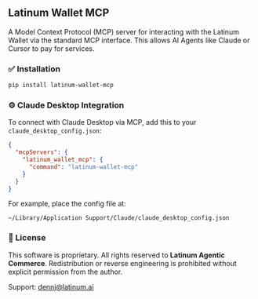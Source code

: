 ## Latinum Wallet MCP

A Model Context Protocol (MCP) server for interacting with the Latinum Wallet via the standard MCP interface.
This allows AI Agents like Claude or Cursor to pay for services.

### ✅ Installation

```bash
pip install latinum-wallet-mcp
```

### ⚙️ Claude Desktop Integration

To connect with Claude Desktop via MCP, add this to your `claude_desktop_config.json`:

```json
{
  "mcpServers": {
    "latinum_wallet_mcp": {
      "command": "latinum-wallet-mcp"
    }
  }
}
```

For example, place the config file at:

```
~/Library/Application Support/Claude/claude_desktop_config.json
```

### 🔐 License

This software is proprietary. All rights reserved to **Latinum Agentic Commerce**. Redistribution or reverse engineering is prohibited without explicit permission from the author.

Support: [dennj@latinum.ai](mailto:dennj@latinum.ai)
